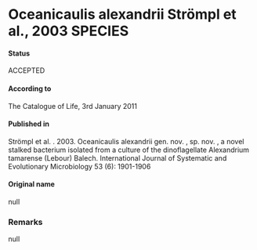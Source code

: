 Oceanicaulis alexandrii Strömpl et al., 2003 SPECIES
=======

#### Status
ACCEPTED

#### According to
The Catalogue of Life, 3rd January 2011

#### Published in
Strömpl et al. . 2003. Oceanicaulis alexandrii gen. nov. , sp. nov. , a novel stalked bacterium isolated from a culture of the dinoflagellate Alexandrium tamarense (Lebour) Balech. International Journal of Systematic and Evolutionary Microbiology 53 (6): 1901-1906

#### Original name
null

### Remarks
null
